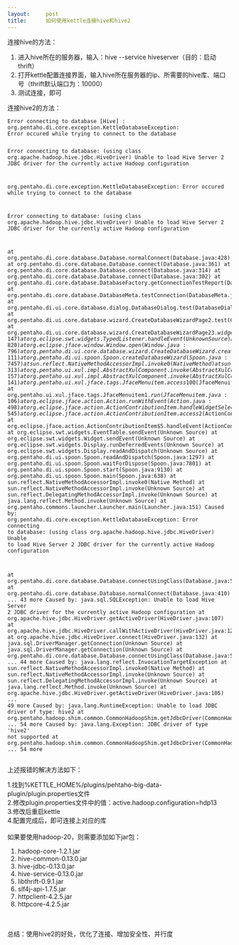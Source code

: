 ```yaml
---
layout:     post
title:      如何使用kettle连接hive和hive2
---
```

<div id="article_content" class="article_content clearfix csdn-tracking-statistics" data-pid="blog" data-mod="popu_307" data-dsm="post">
								            <link rel="stylesheet" href="https://csdnimg.cn/release/phoenix/template/css/ck_htmledit_views-f76675cdea.css">
						<div class="htmledit_views" id="content_views">
                
<div>连接hive的方法：</div>
<ol><li>进入hive所在的服务器，输入：hive --service hiveserver（目的：启动thrift）</li><li>打开kettle配置连接界面，输入hive所在服务器的ip、所需要的hive库、端口号（thrift默认端口为：10000）</li><li>测试连接，即可</li></ol><div>连接hive2的方法：</div>
<div><pre><code class="language-plain">Error connecting to database [Hive] : org.pentaho.di.core.exception.KettleDatabaseException:
Error occured while trying to connect to the database

Error connecting to database: (using class org.apache.hadoop.hive.jdbc.HiveDriver)
Unable to load Hive Server 2 JDBC driver for the currently active Hadoop configuration


org.pentaho.di.core.exception.KettleDatabaseException:
Error occured while trying to connect to the database

Error connecting to database: (using class org.apache.hadoop.hive.jdbc.HiveDriver)
Unable to load Hive Server 2 JDBC driver for the currently active Hadoop configuration


at org.pentaho.di.core.database.Database.normalConnect(Database.java:428)
at org.pentaho.di.core.database.Database.connect(Database.java:361)
at org.pentaho.di.core.database.Database.connect(Database.java:314)
at org.pentaho.di.core.database.Database.connect(Database.java:302)
at org.pentaho.di.core.database.DatabaseFactory.getConnectionTestReport(DatabaseFactory.java:80)
at org.pentaho.di.core.database.DatabaseMeta.testConnection(DatabaseMeta.java:2685)
at org.pentaho.di.ui.core.database.dialog.DatabaseDialog.test(DatabaseDialog.java:109)
at org.pentaho.di.ui.core.database.wizard.CreateDatabaseWizardPage2.test(CreateDatabaseWizardPage2.java:157)
at org.pentaho.di.ui.core.database.wizard.CreateDatabaseWizardPage2$3.widgetSelected(CreateDatabaseWizardPage2.java:147)
at org.eclipse.swt.widgets.TypedListener.handleEvent(Unknown Source)
at org.eclipse.swt.widgets.EventTable.sendEvent(Unknown Source)
at org.eclipse.swt.widgets.Widget.sendEvent(Unknown Source)
at org.eclipse.swt.widgets.Display.runDeferredEvents(Unknown Source)
at org.eclipse.swt.widgets.Display.readAndDispatch(Unknown Source)
at org.eclipse.jface.window.Window.runEventLoop(Window.java:820)
at org.eclipse.jface.window.Window.open(Window.java:796)
at org.pentaho.di.ui.core.database.wizard.CreateDatabaseWizard.createAndRunDatabaseWizard(CreateDatabaseWizard.java:111)
at org.pentaho.di.ui.spoon.Spoon.createDatabaseWizard(Spoon.java:7457)
at sun.reflect.NativeMethodAccessorImpl.invoke0(Native Method)
at sun.reflect.NativeMethodAccessorImpl.invoke(Unknown Source)
at sun.reflect.DelegatingMethodAccessorImpl.invoke(Unknown Source)
at java.lang.reflect.Method.invoke(Unknown Source)
at org.pentaho.ui.xul.impl.AbstractXulDomContainer.invoke(AbstractXulDomContainer.java:313)
at org.pentaho.ui.xul.impl.AbstractXulComponent.invoke(AbstractXulComponent.java:157)
at org.pentaho.ui.xul.impl.AbstractXulComponent.invoke(AbstractXulComponent.java:141)
at org.pentaho.ui.xul.jface.tags.JfaceMenuitem.access$100(JfaceMenuitem.java:43)
at org.pentaho.ui.xul.jface.tags.JfaceMenuitem$1.run(JfaceMenuitem.java:106)
at org.eclipse.jface.action.Action.runWithEvent(Action.java:498)
at org.eclipse.jface.action.ActionContributionItem.handleWidgetSelection(ActionContributionItem.java:545)
at org.eclipse.jface.action.ActionContributionItem.access$2(ActionContributionItem.java:490)
at org.eclipse.jface.action.ActionContributionItem$5.handleEvent(ActionContributionItem.java:402)
at org.eclipse.swt.widgets.EventTable.sendEvent(Unknown Source)
at org.eclipse.swt.widgets.Widget.sendEvent(Unknown Source)
at org.eclipse.swt.widgets.Display.runDeferredEvents(Unknown Source)
at org.eclipse.swt.widgets.Display.readAndDispatch(Unknown Source)
at org.pentaho.di.ui.spoon.Spoon.readAndDispatch(Spoon.java:1297)
at org.pentaho.di.ui.spoon.Spoon.waitForDispose(Spoon.java:7801)
at org.pentaho.di.ui.spoon.Spoon.start(Spoon.java:9130)
at org.pentaho.di.ui.spoon.Spoon.main(Spoon.java:638)
at sun.reflect.NativeMethodAccessorImpl.invoke0(Native Method)
at sun.reflect.NativeMethodAccessorImpl.invoke(Unknown Source)
at sun.reflect.DelegatingMethodAccessorImpl.invoke(Unknown Source)
at java.lang.reflect.Method.invoke(Unknown Source)
at org.pentaho.commons.launcher.Launcher.main(Launcher.java:151)
Caused by: org.pentaho.di.core.exception.KettleDatabaseException:
Error connecting to database: (using class org.apache.hadoop.hive.jdbc.HiveDriver)
Unable to load Hive Server 2 JDBC driver for the currently active Hadoop configuration

at org.pentaho.di.core.database.Database.connectUsingClass(Database.java:573)
at org.pentaho.di.core.database.Database.normalConnect(Database.java:410)
... 43 more
Caused by: java.sql.SQLException: Unable to load Hive Server 2 JDBC driver for the currently active Hadoop configuration
at org.apache.hive.jdbc.HiveDriver.getActiveDriver(HiveDriver.java:107)
at org.apache.hive.jdbc.HiveDriver.callWithActiveDriver(HiveDriver.java:121)
at org.apache.hive.jdbc.HiveDriver.connect(HiveDriver.java:132)
at java.sql.DriverManager.getConnection(Unknown Source)
at java.sql.DriverManager.getConnection(Unknown Source)
at org.pentaho.di.core.database.Database.connectUsingClass(Database.java:555)
... 44 more
Caused by: java.lang.reflect.InvocationTargetException
at sun.reflect.NativeMethodAccessorImpl.invoke0(Native Method)
at sun.reflect.NativeMethodAccessorImpl.invoke(Unknown Source)
at sun.reflect.DelegatingMethodAccessorImpl.invoke(Unknown Source)
at java.lang.reflect.Method.invoke(Unknown Source)
at org.apache.hive.jdbc.HiveDriver.getActiveDriver(HiveDriver.java:105)
... 49 more
Caused by: java.lang.RuntimeException: Unable to load JDBC driver of type: hive2
at org.pentaho.hadoop.shim.common.CommonHadoopShim.getJdbcDriver(CommonHadoopShim.java:108)
... 54 more
Caused by: java.lang.Exception: JDBC driver of type 'hive2' not supported
at org.pentaho.hadoop.shim.common.CommonHadoopShim.getJdbcDriver(CommonHadoopShim.java:104)
... 54 more</code></pre>上述报错的解决方法如下：</div>
<div>1.找到%KETTLE_HOME%/plugins/pehtaho-big-data-plugin/plugin.properties文件</div>
<div><img src="" alt=""></div>
<div>2.修改plugin.properties文件中的值：active.hadoop.configuration=hdp13</div>
<div><img src="" alt=""></div>
<div>3.修改后重启kettle</div>
<div>4.配置完成后，即可连接上对应的库<img src="" alt=""></div>
<div><br></div>
<div>如果要使用hadoop-20，则需要添加如下jar包：</div>
<div>
<ol><li>hadoop-core-1.2.1.jar<br></li><li>hive-common-0.13.0.jar<br></li><li>hive-jdbc-0.13.0.jar<br></li><li>hive-service-0.13.0.jar<br></li><li>libthrift-0.9.1.jar<br></li><li>slf4j-api-1.7.5.jar<br></li><li>httpclient-4.2.5.jar<br></li><li>httpcore-4.2.5.jar<br></li></ol><div><br></div>
</div>
<div><br></div>
<div>总结：使用hive2的好处，优化了连接、增加安全性、并行度<br><br></div>
            </div>
                </div>